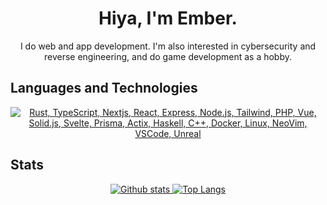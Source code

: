 <h1 align="center">Hiya, I'm Ember.</h1>
<p align="center">I do web and app development. I'm also interested in cybersecurity and reverse engineering, and do game development as a hobby.</p>

## Languages and Technologies ##
<p align="center">
  <a href="#">
    <img src="https://skillicons.dev/icons?i=rust,ts,nextjs,react,express,nodejs,tailwind,php,vue,solidjs,svelte,prisma,actix,haskell,cpp,docker,linux,neovim,vscode,unreal" alt="Rust, TypeScript, Nextjs, React, Express, Node.js, Tailwind, PHP, Vue, Solid.js, Svelte, Prisma, Actix, Haskell, C++, Docker, Linux, NeoVim, VSCode, Unreal" />
  </a>
</p>

## Stats ##
<p align="center"><a href="#">
    <img src="https://github-readme-stats.vercel.app/api?username=EmberHext&theme=aura_dark&show_icons=true&hide_rank=true&custom_title=Stats&count_private=true&hide_border=true&hide=issues&line_height=24&bg_color=0d1117" alt="Github stats" />
    <img src="https://github-readme-stats.vercel.app/api/top-langs/?username=EmberHext&layout=compact&theme=aura_dark&count_private=true&hide_border=true&bg_color=0d1117" alt="Top Langs">
</a></p>
